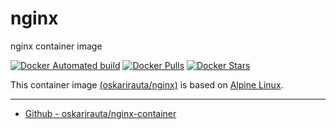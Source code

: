 # nginx
nginx container image

[![Docker Automated build](https://img.shields.io/docker/automated/oskarirauta/nginx.svg?style=for-the-badge&logo=docker)](https://hub.docker.com/r/oskarirauta/nginx/)
[![Docker Pulls](https://img.shields.io/docker/pulls/oskarirauta/nginx.svg?style=for-the-badge&logo=docker)](https://hub.docker.com/r/oskarirauta/nginx/)
[![Docker Stars](https://img.shields.io/docker/stars/oskarirauta/nginx.svg?style=for-the-badge&logo=docker)](https://hub.docker.com/r/oskarirauta/nginx/)


This container image [(oskarirauta/nginx)](https://hub.docker.com/r/oskarirauta/nginx/) is based on [Alpine Linux](https://hub.docker.com/_/alpine).

----

* [Github - oskarirauta/nginx-container](https://github.com/oskarirauta/nginx-container)
